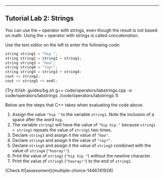 ---

## Tutorial Lab 2: Strings

You can use the `+` operator with strings, even though the result is not based on math. Using the `+` operator with strings is called *concatenation*.

Use the text editor on the left to enter the following code:

```c++
string string1 = "hip ";
string string2 = string1 + string1;
string string3 = "hoo";
string string4 = "ray!";
string string5 = string3 + string4;
cout << string2;
cout << string5 << endl;
```

{Try it}(sh .guides/bg.sh g++ code/operators/labstrings.cpp -o code/operators/labstrings ./code/operators/labstrings 1)

Below are the steps that C++ takes when evaluating the code above.
1) Assign the value `"hip "` to the variable `string1`. Note the inclusion of a space after the word `hip`.
2) The variable `string2` will have the value of `"hip hip "` because `string1 + string1` repeats the value of `string1` two times.
3) Declare `string3` and assign it the value of `"hoo"`.
4) Declare `string4` and assign it the value of `"ray!"`.
5) Declare `string5` and assign it the value of `string3` combined with the value of `string4` (`"hooray!"`).
6) Print the value of `string2` (`"hip hip "`) without the newline character.
7) Print the value of `string5` (`"hooray!"`) to the end of `string2`.

{Check It!|assessment}(multiple-choice-1446741928)
